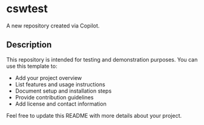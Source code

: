 # cswtest

A new repository created via Copilot.

## Description

This repository is intended for testing and demonstration purposes. You can use this template to:

- Add your project overview
- List features and usage instructions
- Document setup and installation steps
- Provide contribution guidelines
- Add license and contact information

Feel free to update this README with more details about your project.
